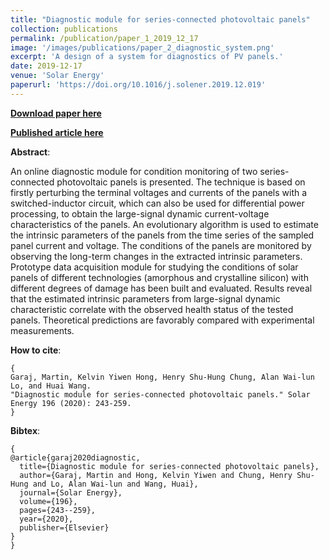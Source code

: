 ```yaml
---
title: "Diagnostic module for series-connected photovoltaic panels"
collection: publications
permalink: /publication/paper_1_2019_12_17
image: '/images/publications/paper_2_diagnostic_system.png'
excerpt: 'A design of a system for diagnostics of PV panels.'
date: 2019-12-17
venue: 'Solar Energy'
paperurl: 'https://doi.org/10.1016/j.solener.2019.12.019'
---
```


[**Download paper here**](http://martin-garaj.github.io/files/Diagnostic_module_for_series___connected_photovoltaic_panels.pdf)

[**Published article here**](https://doi.org/10.1016/j.solener.2019.12.019)

**Abstract**:

An online diagnostic module for condition monitoring of two series-connected photovoltaic 
panels is presented. The technique is based on firstly perturbing the terminal voltages 
and currents of the panels with a switched-inductor circuit, which can also be used for 
differential power processing, to obtain the large-signal dynamic current-voltage 
characteristics of the panels. An evolutionary algorithm is used to estimate the 
intrinsic parameters of the panels from the time series of the sampled panel current 
and voltage. The conditions of the panels are monitored by observing the long-term 
changes in the extracted intrinsic parameters. Prototype data acquisition module for 
studying the conditions of solar panels of different technologies (amorphous and 
crystalline silicon) with different degrees of damage has been built and evaluated. 
Results reveal that the estimated intrinsic parameters from large-signal dynamic 
characteristic correlate with the observed health status of the tested panels. 
Theoretical predictions are favorably compared with experimental measurements.


**How to cite**:
```text:
{
Garaj, Martin, Kelvin Yiwen Hong, Henry Shu-Hung Chung, Alan Wai-lun Lo, and Huai Wang. 
"Diagnostic module for series-connected photovoltaic panels." Solar Energy 196 (2020): 243-259.
}
```

**Bibtex**:
```text:
{
@article{garaj2020diagnostic,
  title={Diagnostic module for series-connected photovoltaic panels},
  author={Garaj, Martin and Hong, Kelvin Yiwen and Chung, Henry Shu-Hung and Lo, Alan Wai-lun and Wang, Huai},
  journal={Solar Energy},
  volume={196},
  pages={243--259},
  year={2020},
  publisher={Elsevier}
}
}
```


